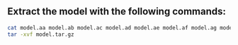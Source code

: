 ## Extract the model with the following commands:

```bash
cat model.aa model.ab model.ac model.ad model.ae model.af model.ag model.ah  > model.tar.gz
tar -xvf model.tar.gz
```
